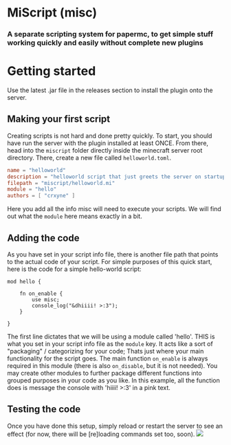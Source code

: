 # MiScript (misc)
### A separate scripting system for papermc, to get simple stuff working quickly and easily without complete new plugins

# Getting started
Use the latest .jar file in the releases section to install the plugin onto the server.

## Making your first script
Creating scripts is not hard and done pretty quickly. To start, you should have run the server with the plugin installed at least ONCE.
From there, head into the `miscript` folder directly inside the minecraft server root directory. There, create a new file called `helloworld.toml`.
```toml
name = "helloworld"
description = "helloworld script that just greets the server on startup"
filepath = "miscript/helloworld.mi"
module = "hello"
authors = [ "crxyne" ]
```
Here you add all the info misc will need to execute your scripts. We will find out what the `module` here means exactly in a bit.
## Adding the code
As you have set in your script info file, there is another file path that points to the actual code of your script. For simple purposes of this quick start,
here is the code for a simple hello-world script:
```mi
mod hello {

    fn on_enable {
        use misc;
        console_log("&dhiiii! >:3");
    }

}
```
The first line dictates that we will be using a module called 'hello'. THIS is what you set in your script info file as the `module` key. It acts like a 
sort of "packaging" / categorizing for your code; Thats just where your main functionality for the script goes. The main function `on_enable` is always required in this module (there is also `on_disable`, but it is not needed). You may create other modules to further package different functions into
grouped purposes in your code as you like.
In this example, all the function does is message the console with 'hiiii! >:3' in a pink text.
## Testing the code
Once you have done this setup, simply reload or restart the server to see an effect (for now, there will be [re]loading commands set too, soon).
![](https://media.discordapp.net/attachments/730876337132404847/1052336604745842910/image.png)
